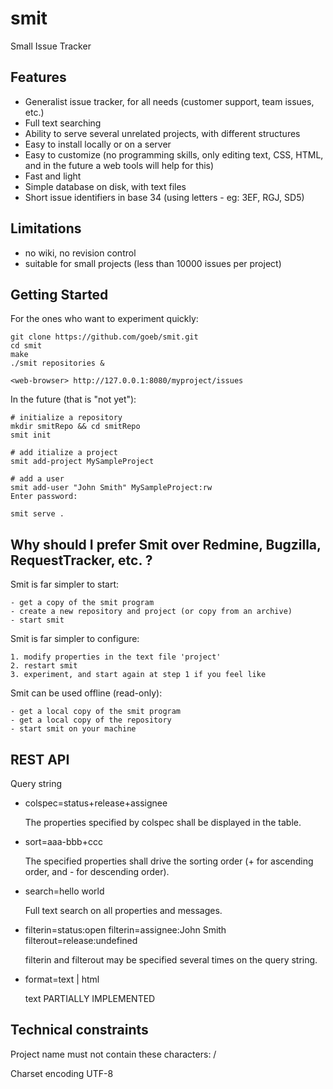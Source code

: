 smit
====

Small Issue Tracker


Features
--------

- Generalist issue tracker, for all needs (customer support, team issues, etc.)
- Full text searching
- Ability to serve several unrelated projects, with different structures
- Easy to install locally or on a server
- Easy to customize (no programming skills, only editing text, CSS, HTML, and in the future a web tools will help for this)
- Fast and light
- Simple database on disk, with text files
- Short issue identifiers in base 34 (using letters - eg: 3EF, RGJ, SD5)


Limitations
-----------
- no wiki, no revision control
- suitable for small projects (less than 10000 issues per project)

Getting Started
---------------
    
For the ones who want to experiment quickly:

    git clone https://github.com/goeb/smit.git
    cd smit
    make
    ./smit repositories &

    <web-browser> http://127.0.0.1:8080/myproject/issues


In the future (that is "not yet"):

    # initialize a repository
    mkdir smitRepo && cd smitRepo
    smit init

    # add itialize a project
    smit add-project MySampleProject

    # add a user
    smit add-user "John Smith" MySampleProject:rw
    Enter password:
    
    smit serve .



Why should I prefer Smit over Redmine, Bugzilla, RequestTracker, etc. ?
---

Smit is far simpler to start:

    - get a copy of the smit program
    - create a new repository and project (or copy from an archive)
    - start smit

Smit is far simpler to configure:

    1. modify properties in the text file 'project'
    2. restart smit
    3. experiment, and start again at step 1 if you feel like

Smit can be used offline (read-only):

    - get a local copy of the smit program
    - get a local copy of the repository
    - start smit on your machine


REST API
--------

Query string
    
- colspec=status+release+assignee

    The properties specified by colspec shall be displayed in the table.

- sort=aaa-bbb+ccc

    The specified properties shall drive the sorting order (+ for ascending order, and - for descending order).

- search=hello world

    Full text search on all properties and messages.

- filterin=status:open
  filterin=assignee:John Smith
  filterout=release:undefined

    filterin and filterout may be specified several times on the query string.

- format=text | html

    text PARTIALLY IMPLEMENTED



Technical constraints
---------------------
Project name must not contain these characters: /

Charset encoding UTF-8
